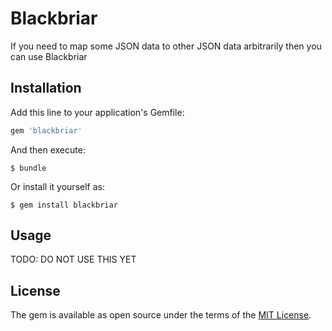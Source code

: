 # Blackbriar

If you need to map some JSON data to other JSON data arbitrarily then you can use Blackbriar

## Installation

Add this line to your application's Gemfile:

```ruby
gem 'blackbriar'
```

And then execute:

    $ bundle

Or install it yourself as:

    $ gem install blackbriar

## Usage

TODO: DO NOT USE THIS YET


## License

The gem is available as open source under the terms of the [MIT License](http://opensource.org/licenses/MIT).

